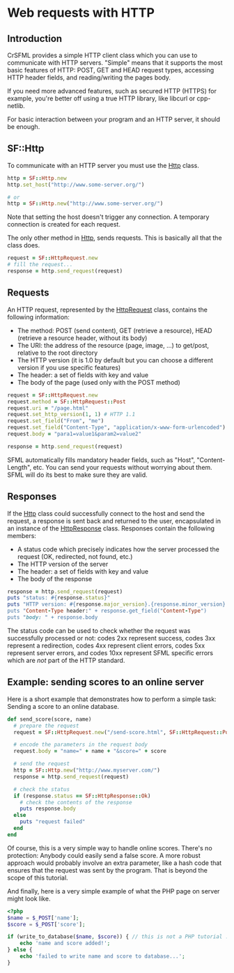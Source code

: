 # Web requests with HTTP

## Introduction

CrSFML provides a simple HTTP client class which you can use to communicate with HTTP servers. "Simple" means that it supports the most basic features of HTTP: POST, GET and HEAD request types, accessing HTTP header fields, and reading/writing the pages body.

If you need more advanced features, such as secured HTTP (HTTPS) for example, you're better off using a true HTTP library, like libcurl or cpp-netlib.

For basic interaction between your program and an HTTP server, it should be enough.

## SF::Http

To communicate with an HTTP server you must use the [Http]({{book.api}}/Http.html) class.

```ruby
http = SF::Http.new
http.set_host("http://www.some-server.org/")

# or
http = SF::Http.new("http://www.some-server.org/")
```

Note that setting the host doesn't trigger any connection. A temporary connection is created for each request.

The only other method in [Http]({{book.api}}/Http.html), sends requests. This is basically all that the class does.

```ruby
request = SF::HttpRequest.new
# fill the request...
response = http.send_request(request)
```

## Requests

An HTTP request, represented by the [HttpRequest]({{book.api}}/HttpRequest.html) class, contains the following information:

* The method: POST (send content), GET (retrieve a resource), HEAD (retrieve a resource header, without its body)
* The URI: the address of the resource (page, image, ...) to get/post, relative to the root directory
* The HTTP version (it is 1.0 by default but you can choose a different version if you use specific features)
* The header: a set of fields with key and value
* The body of the page (used only with the POST method)

```ruby
request = SF::HttpRequest.new
request.method = SF::HttpRequest::Post
request.uri = "/page.html"
request.set_http_version(1, 1) # HTTP 1.1
request.set_field("From", "me")
request.set_field("Content-Type", "application/x-www-form-urlencoded")
request.body = "para1=value1&param2=value2"

response = http.send_request(request)
```

SFML automatically fills mandatory header fields, such as "Host", "Content-Length", etc. You can send your requests without worrying about them. SFML will do its best to make sure they are valid.

## Responses

If the [Http]({{book.api}}/Http.html) class could successfully connect to the host and send the request, a response is sent back and returned to the user, encapsulated in an instance of the [HttpResponse]({{book.api}}/HttpResponse.html) class. Responses contain the following members:

* A status code which precisely indicates how the server processed the request (OK, redirected, not found, etc.)
* The HTTP version of the server
* The header: a set of fields with key and value
* The body of the response

```ruby
response = http.send_request(request)
puts "status: #{response.status}"
puts "HTTP version: #{response.major_version}.{response.minor_version}
puts "Content-Type header:" + response.get_field("Content-Type")
puts "body: " + response.body
```

The status code can be used to check whether the request was successfully processed or not: codes 2xx represent success, codes 3xx represent a redirection, codes 4xx represent client errors, codes 5xx represent server errors, and codes 10xx represent SFML specific errors which are *not* part of the HTTP standard.

## Example: sending scores to an online server

Here is a short example that demonstrates how to perform a simple task: Sending a score to an online database.

```ruby
def send_score(score, name)
  # prepare the request
  request = SF::HttpRequest.new("/send-score.html", SF::HttpRequest::Post)

  # encode the parameters in the request body
  request.body = "name=" + name + "&score=" + score

  # send the request
  http = SF::Http.new("http://www.myserver.com/")
  response = http.send_request(request)

  # check the status
  if (response.status == SF::HttpResponse::Ok)
    # check the contents of the response
    puts response.body
  else
    puts "request failed"
  end
end
```

Of course, this is a very simple way to handle online scores. There's no protection: Anybody could easily send a false score. A more robust approach would probably involve an extra parameter, like a hash code that ensures that the request was sent by the program. That is beyond the scope of this tutorial.

And finally, here is a very simple example of what the PHP page on server might look like.

```php
<?php
$name = $_POST['name'];
$score = $_POST['score'];

if (write_to_database($name, $score)) { // this is not a PHP tutorial :)
    echo 'name and score added!';
} else {
    echo 'failed to write name and score to database...';
}
```

